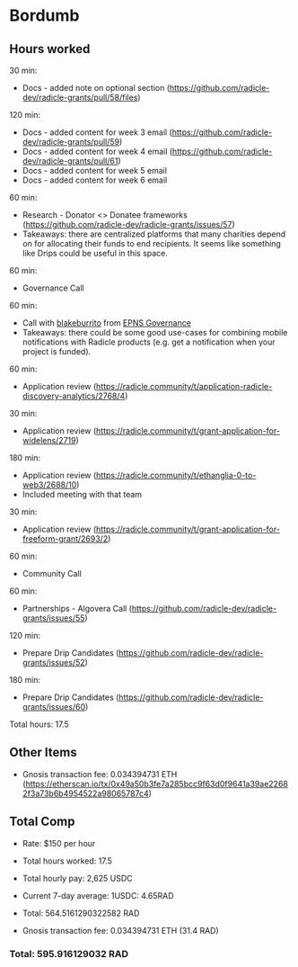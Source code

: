 # Bordumb

## Hours worked
30 min:
* Docs - added note on optional section (https://github.com/radicle-dev/radicle-grants/pull/58/files)

120 min:
* Docs - added content for week 3 email (https://github.com/radicle-dev/radicle-grants/pull/59)
* Docs - added content for week 4 email (https://github.com/radicle-dev/radicle-grants/pull/61)
* Docs - added content for week 5 email 
* Docs - added content for week 6 email

60 min:
* Research - Donator <> Donatee frameworks (https://github.com/radicle-dev/radicle-grants/issues/57)
* Takeaways: there are centralized platforms that many charities depend on for allocating their funds to end recipients.
It seems like something like Drips could be useful in this space.

60 min:
* Governance Call

60 min:
* Call with [blakeburrito](https://github.com/blakeburrito) from [EPNS Governance](https://gov.epns.io/c/grants/10)
* Takeaways: there could be some good use-cases for combining mobile notifications with Radicle products (e.g. get a 
notification when your project is funded).

60 min:
* Application review (https://radicle.community/t/application-radicle-discovery-analytics/2768/4)

30 min:
* Application review (https://radicle.community/t/grant-application-for-widelens/2719)

180 min:
* Application review (https://radicle.community/t/ethanglia-0-to-web3/2688/10)
* Included meeting with that team

30 min:
* Application review (https://radicle.community/t/grant-application-for-freeform-grant/2693/2)

60 min:
* Community Call

60 min:
* Partnerships - Algovera Call (https://github.com/radicle-dev/radicle-grants/issues/55)

120 min:
* Prepare Drip Candidates (https://github.com/radicle-dev/radicle-grants/issues/52)

180 min:
* Prepare Drip Candidates (https://github.com/radicle-dev/radicle-grants/issues/60)

Total hours: 17.5

## Other Items

* Gnosis transaction fee: 0.034394731 ETH (https://etherscan.io/tx/0x49a50b3fe7a285bcc9f63d0f9641a39ae22682f3a73b6b4954522a98065787c4)

## Total Comp

* Rate: $150 per hour
* Total hours worked: 17.5
* Total hourly pay: 2,625 USDC 
* Current 7-day average: 1USDC: 4.65RAD
* Total: 564.5161290322582 RAD

* Gnosis transaction fee: 0.034394731 ETH (31.4 RAD) 

### Total: 595.916129032 RAD

